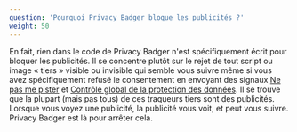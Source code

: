 ```yaml
---
question: 'Pourquoi Privacy Badger bloque les publicités ?'
weight: 50
---
```


En fait, rien dans le code de Privacy Badger n'est spécifiquement écrit pour bloquer les publicités. Il se concentre plutôt sur le rejet de tout script ou image « tiers » visible ou invisible qui semble vous suivre même si vous avez spécifiquement refusé le consentement en envoyant des signaux [Ne pas me pister](https://www.eff.org/issues/do-not-track) et [Contrôle global de la protection des données](https://globalprivacycontrol.org/). Il se trouve que la plupart (mais pas tous) de ces traqueurs tiers sont des publicités. Lorsque vous voyez une publicité, la publicité vous voit, et peut vous suivre. Privacy Badger est là pour arrêter cela.
